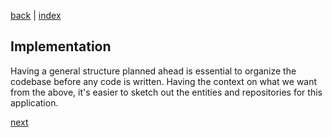 [back](../design/product_format.md) | [index](index.md)

## Implementation

Having a general structure planned ahead is essential to organize the codebase before any code is written. Having the context on what we want from the above, it's easier to sketch out the entities and repositories for this application.

[next](user_package.md)